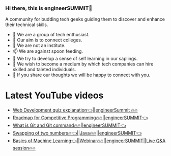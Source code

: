 ### Hi there, this is engineerSUMMIT👋

A community for budding tech geeks guiding them to discover and enhance their technical skills.

- 🔭 We are a group of tech enthusiast.
- 🌱 Our aim is to connect colleges.
- 🤔 We are not an institute.
- 📫 We are against spoon feeding.
- 💬 We try to develop a sense of self learning in our saplings.
- 👯 We wish to become a medium by which tech companies can hire skilled and taleted individuals. 
- 🔭 If you share our thoughts we will be happy to connect with you.

# Latest YouTube videos
<!-- YOUTUBE:START -->
- [Web Development quiz explanation👈||engineerSummit 🔥🔥](https://www.youtube.com/watch?v=ZJdDrnglMgQ)
- [Roadmap for Competitive Programming🔥🔥||engineerSUMMIT👈](https://www.youtube.com/watch?v=TF7KsOp9uQQ)
- [What is Git and Git command🔥🔥||engineerSUMMIT👈](https://www.youtube.com/watch?v=1dCLI5d3gq0)
- [Swapping of two numbers🔥👈||Java🔥🔥||engineerSUMMIT👈](https://www.youtube.com/watch?v=BmCNR7LSmJU)
- [Basics of Machine Learning👈||Webinar🔥🔥||engineerSUMMIT||Live Q&A session🔥🔥](https://www.youtube.com/watch?v=zgLKBZ1qVJI)
<!-- YOUTUBE:END -->
